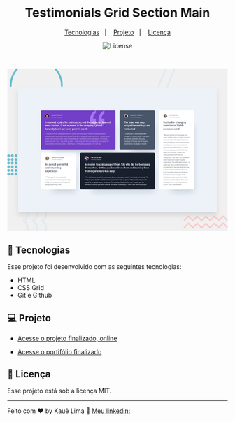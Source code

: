<h1 align="center">Testimonials Grid Section Main</h1>


<p align="center">
  <a href="#-tecnologias">Tecnologias</a>&nbsp;&nbsp;&nbsp;|&nbsp;&nbsp;&nbsp;
  <a href="#-projeto">Projeto</a>&nbsp;&nbsp;&nbsp;|&nbsp;&nbsp;&nbsp;
  <a href="#memo-licença">Licença</a>
</p>

<p align="center">
  <img alt="License" src="https://img.shields.io/static/v1?label=license&message=MIT&color=49AA26&labelColor=000000">
</p>

<br>

![Design preview for the Testimonials grid section coding challenge](./src/design/desktop-preview.jpg)

## 🚀 Tecnologias

Esse projeto foi desenvolvido com as seguintes tecnologias:

- HTML
- CSS Grid
- Git e Github

## 💻 Projeto

- [Acesse o projeto finalizado, online](#)

- [Acesse o portifólio finalizado](#)

## :memo: Licença

Esse projeto está sob a licença MIT.

---

Feito com ♥ by Kauê Lima 🔗 [Meu linkedin:](https://www.linkedin.com/in/kau%C3%AA-lima-234515182/#)
